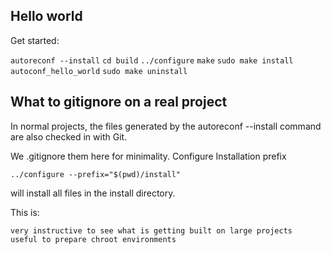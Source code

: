 ## Hello world

Get started:

`autoreconf --install`
`cd build`
`../configure`
`make`
`sudo make install`
`autoconf_hello_world`
`sudo make uninstall`

## What to gitignore on a real project

In normal projects, the files generated by the autoreconf --install command are also checked in with Git.

We .gitignore them here for minimality.
Configure
Installation prefix

`../configure --prefix="$(pwd)/install"`

will install all files in the install directory.

This is:

    very instructive to see what is getting built on large projects
    useful to prepare chroot environments
